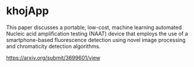 # khojApp

This paper discusses a portable, low-cost, machine learning automated Nucleic acid amplification testing (NAAT) device that employs the use of a smartphone-based fluorescence detection using novel image processing and chromaticity detection algorithms.

https://arxiv.org/submit/3699601/view
